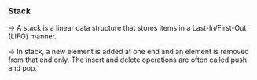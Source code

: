 <h3> Stack </h3>

-> A stack is a linear data structure that stores items in a Last-In/First-Out (LIFO) manner.

-> In stack, a new element is added at one end and an element is removed from that end only. The insert and delete operations are often called push and pop.